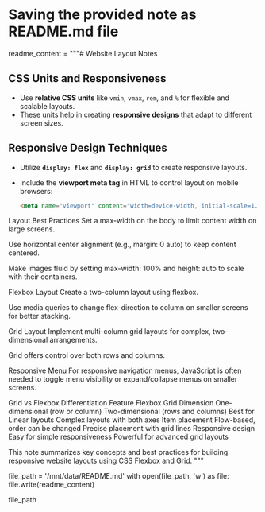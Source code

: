 # Saving the provided note as README.md file
readme_content = """# Website Layout Notes

## CSS Units and Responsiveness
- Use **relative CSS units** like `vmin`, `vmax`, `rem`, and `%` for flexible and scalable layouts.
- These units help in creating **responsive designs** that adapt to different screen sizes.

## Responsive Design Techniques
- Utilize **`display: flex`** and **`display: grid`** to create responsive layouts.
- Include the **viewport meta tag** in HTML to control layout on mobile browsers:

  ```html
  <meta name="viewport" content="width=device-width, initial-scale=1.0">
Layout Best Practices
Set a max-width on the body to limit content width on large screens.

Use horizontal center alignment (e.g., margin: 0 auto) to keep content centered.

Make images fluid by setting max-width: 100% and height: auto to scale with their containers.

Flexbox Layout
Create a two-column layout using flexbox.

Use media queries to change flex-direction to column on smaller screens for better stacking.

Grid Layout
Implement multi-column grid layouts for complex, two-dimensional arrangements.

Grid offers control over both rows and columns.

Responsive Menu
For responsive navigation menus, JavaScript is often needed to toggle menu visibility or expand/collapse menus on smaller screens.

Grid vs Flexbox Differentiation
Feature	Flexbox	Grid
Dimension	One-dimensional (row or column)	Two-dimensional (rows and columns)
Best for	Linear layouts	Complex layouts with both axes
Item placement	Flow-based, order can be changed	Precise placement with grid lines
Responsive design	Easy for simple responsiveness	Powerful for advanced grid layouts

This note summarizes key concepts and best practices for building responsive website layouts using CSS Flexbox and Grid.
"""

file_path = '/mnt/data/README.md'
with open(file_path, 'w') as file:
file.write(readme_content)

file_path